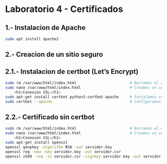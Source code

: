 # Laboratorio 4 - Certificados

## 1.- Instalacion de Apache

```bash
sudo apt install apache2
```

## 2.- Creacion de un sitio seguro

## 2.1.- Instalacion de certbot (Let’s Encrypt)

```bash
sudo rm /var/www/html/index.html                        # Borramos el archivo de apache por defecto
sudo nano /var/www/html/index.html                      # Creamos un archivo index.html
    <h1>Conexion SSL</h1>
sudo apt-get install certbot python3-certbot-apache     # Instalamos certbot
sudo certbot --apache                                   # Configuramos certbot
```

## 2.2.- Certificado sin certbot

```bash
sudo rm /var/www/html/index.html                        # Borramos el archivo de apache por defecto
sudo nano /var/www/html/index.html                      # Creamos un archivo index.html
    <h1>Conexion SSL</h1>
sudo apt-get install openssl
openssl genpkey -algorithm RSA -out servidor.key
openssl req -new -key servidor.key -out servidor.csr
openssl x509 -req -in servidor.csr -signkey servidor.key -out servidor.crt
```